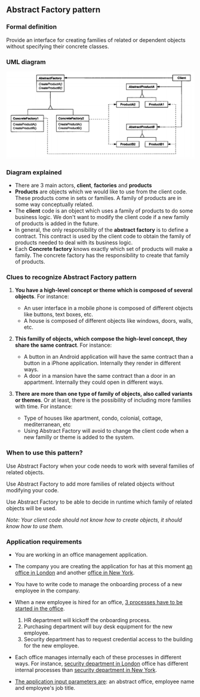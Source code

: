 ## Abstract Factory pattern

### Formal definition

Provide an interface for creating families of related or dependent objects without specifying their concrete classes.

### UML diagram

![Source book: Design Patterns, Elements of Reusable Object-Oriented Software](https://github.com/osotorrio/designpatterns/blob/master/GangOfFour.Patterns/Creational/AbstractFactory/uml_diagram.png)

### Diagram explained

-   There are 3 main actors, **client**, **factories** and **products**
-   **Products** are objects which we would like to use from the client code. These products come in sets or families. A family of products are in some way conceptually related.
-   The **client** code is an object which uses a family of products to do some business logic. We don't want to modify the client code if a new family of products is added in the future.
-   In general, the only responsibility of the **abstract factory** is to define a contract. This contract is used by the client code to obtain the family of products needed to deal with its business logic.
-   Each **Concrete factory** knows exactly which set of products will make a family. The concrete factory has the responsibility to create that family of products.

### Clues to recognize Abstract Factory pattern

1. **You have a high-level concept or theme which is composed of several objects**. For instance:

    - An user interface in a mobile phone is composed of different objects like buttons, text boxes, etc.
    - A house is composed of different objects like windows, doors, walls, etc.

2. **This familly of objects, which compose the high-level concept, they share the same contract**. For instance:

    - A button in an Android application will have the same contract than a button in a iPhone application. Internally they render in different ways.
    - A door in a mansion have the same contract than a door in an appartment. Internally they could open in different ways.

3. **There are more than one type of family of objects, also called variants or themes**. Or at least, there is the possibility of including more families with time. For instance:

    - Type of houses like apartment, condo, colonial, cottage, mediterranean, etc
    - Using Abstract Factory will avoid to change the client code when a new familly or theme is added to the system.

### When to use this pattern?

Use Abstract Factory when your code needs to work with several families of related objects.

Use Abstract Factory to add more families of related objects without modifying your code.

Use Abstract Factory to be able to decide in runtime which family of related objects will be used.

_Note: Your client code should not know how to create objects, it should know how to use them._

### Application requirements

-   You are working in an office management application.

-   The company you are creating the application for has at this moment [an office in London](https://github.com/osotorrio/designpatterns/blob/master/GangOfFour.Patterns/Creational/AbstractFactory/Factories/LondonOffice.cs) and another [office in New York](https://github.com/osotorrio/designpatterns/blob/master/GangOfFour.Patterns/Creational/AbstractFactory/Factories/NewYorkOffice.cs).

-   You have to write code to manage the onboarding process of a new employee in the company.

-   When a new employee is hired for an office, [3 processes have to be started in the office](https://github.com/osotorrio/designpatterns/blob/master/GangOfFour.Patterns/Creational/AbstractFactory/Client/Application.cs).

    1. HR department will kickoff the onboarding process.
    2. Purchasing department will buy desk equipment for the new employee.
    3. Security department has to request credential access to the building for the new employee.

-   Each office manages internally each of these processes in different ways. For instance, [security department in London](https://github.com/osotorrio/designpatterns/blob/master/GangOfFour.Patterns/Creational/AbstractFactory/Products/SecurityDepartmentLondon.cs) office has different internal processes than [security department in New York](https://github.com/osotorrio/designpatterns/blob/master/GangOfFour.Patterns/Creational/AbstractFactory/Products/SecurityDepartmentNewYork.cs).

-   [The application input parameters are](https://github.com/osotorrio/designpatterns/blob/master/GangOfFour.Patterns/Creational/AbstractFactory/Client/Application.cs): an abstract office, employee name and employee's job title.
